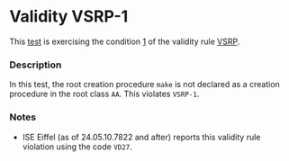 # Validity VSRP-1

This [test](.) is exercising the condition [1](../Readme.md) of the validity rule [VSRP](../../vsrp/Readme.md).

### Description

In this test, the root creation procedure `make` is not declared as a creation procedure in the root class `AA`. This violates `VSRP-1`.

### Notes

* ISE Eiffel (as of 24.05.10.7822 and after) reports this validity rule violation using the code `VD27`.
